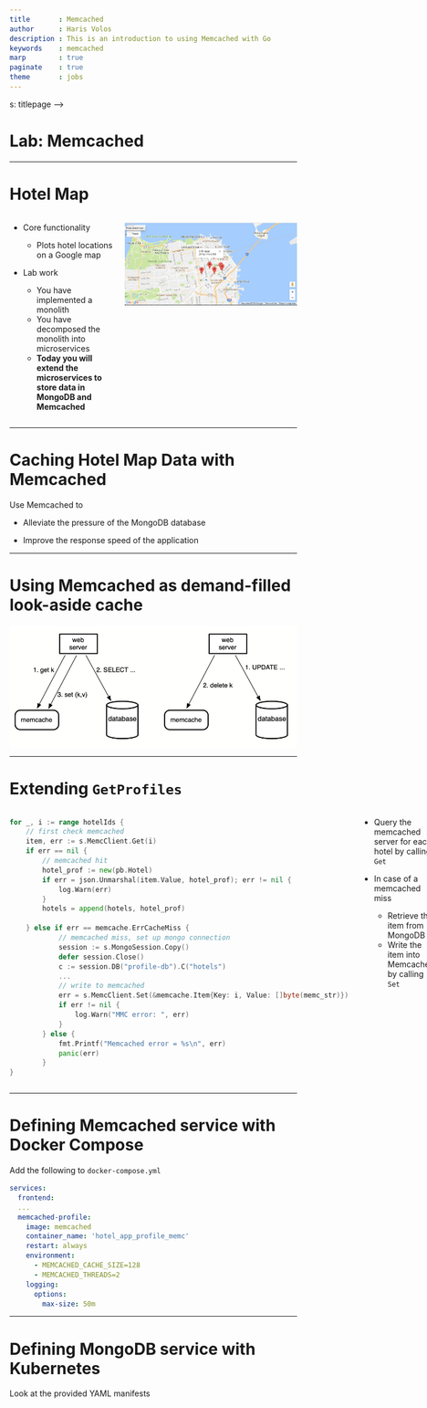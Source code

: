 ```yaml
---
title       : Memcached
author      : Haris Volos
description : This is an introduction to using Memcached with Go
keywords    : memcached
marp        : true
paginate    : true
theme       : jobs
--- 
```


<style>

  .img-overlay-wrap {
    position: relative;
    display: inline-block; /* <= shrinks container to image size */
    transition: transform 150ms ease-in-out;
  }

  .img-overlay-wrap img { /* <= optional, for responsiveness */
    display: block;
    max-width: 100%;
    height: auto;
  }

  .img-overlay-wrap svg {
    position: absolute;
    top: 0;
    left: 0;
  }

  </style>

  <style>
  img[alt~="center"] {
    display: block;
    margin: 0 auto;
  }

</style>

<style>   

   .cite-author {     
      text-align        : right; 
   }
   .cite-author:after {
      color             : orangered;
      font-size         : 125%;
      /* font-style        : italic; */
      font-weight       : bold;
      font-family       : Cambria, Cochin, Georgia, Times, 'Times New Roman', serif; 
      padding-right     : 130px;
   }
   .cite-author[data-text]:after {
      content           : " - "attr(data-text) " - ";      
   }

   .cite-author p {
      padding-bottom : 40px
   }

</style>

<!-- _class: titlepage -->s: titlepage -->

# Lab: Memcached

---

# Hotel Map

<div class="columns">

<div>

- Core functionality
  - Plots hotel locations on a Google map
&nbsp;

- Lab work  
  - You have implemented a monolith
  - You have decomposed the monolith into microservices
  - **Today you will extend the microservices to store data in MongoDB and Memcached**
  
</div>

<div>

![w:500 center](figures/hotel-map.png)

</div>

</div>

---

# Caching Hotel Map Data with Memcached

Use Memcached to 

- Alleviate the pressure of the MongoDB database

- Improve the response speed of the application

---

# Using Memcached as demand-filled look-aside cache

![center](figures/memcached-look-aside-cache.png)

---

# Extending `GetProfiles`

<div class="columns">

<div>

```go
for _, i := range hotelIds {
	// first check memcached
	item, err := s.MemcClient.Get(i)
	if err == nil {
		// memcached hit
		hotel_prof := new(pb.Hotel)
		if err = json.Unmarshal(item.Value, hotel_prof); err != nil {
			log.Warn(err)
		}
		hotels = append(hotels, hotel_prof)

	} else if err == memcache.ErrCacheMiss {
			// memcached miss, set up mongo connection
			session := s.MongoSession.Copy()
			defer session.Close()
			c := session.DB("profile-db").C("hotels")
			...
			// write to memcached
			err = s.MemcClient.Set(&memcache.Item{Key: i, Value: []byte(memc_str)})
			if err != nil {
				log.Warn("MMC error: ", err)
			}
		} else {
			fmt.Printf("Memcached error = %s\n", err)
			panic(err)
		}
}
```

</div>

<div>

- Query the memcached server for each hotel by calling `Get`

- In case of a memcached miss
  - Retrieve the item from MongoDB
  - Write the item into Memcached by calling `Set` 

</div>

</div>

---

# Defining Memcached service with Docker Compose

Add the following to `docker-compose.yml`

```yaml
services:
  frontend:
  ...
  memcached-profile:
    image: memcached
    container_name: 'hotel_app_profile_memc'
    restart: always
    environment:
      - MEMCACHED_CACHE_SIZE=128
      - MEMCACHED_THREADS=2
    logging:
      options:
        max-size: 50m
```

---

# Defining MongoDB service with Kubernetes

Look at the provided YAML manifests
